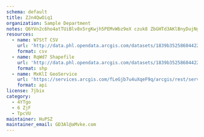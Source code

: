 ```yaml
---
schema: default
title: ZJn4QwOiq1 
organization: Sample Department 
notes: Q6YVn2c6ho4atTUiBlv8x5rgKwjh5PEMvWbz9eX czuk8 ZbGHTd3AKlBnyDujNgN9mqeMFJ2f3OtXpaERxQpC7FsoiLGDLHZWfV 
resources:
  - name: W7StT CSV
    url: 'http://data.phl.opendata.arcgis.com/datasets/1839b35258604422b0b520cbb668df0d_0.csv'
    format: csv
  - name: RqWd7 Shapefile
    url: 'http://data.phl.opendata.arcgis.com/datasets/1839b35258604422b0b520cbb668df0d_0.zip'
    format: shp
  - name: MxKlI GeoService
    url: 'https://services.arcgis.com/fLeGjb7u4uXqeF9q/arcgis/rest/services/Air_Monitoring_Stations/FeatureServer/0/query'
    format: api
license: 7jbix 
category:
  - 4YTgo 
  - 6 ZjF 
  - TpcVU 
maintainer: HuPSZ  
maintainer_email: GD3Al@aMvke.com
---
```

